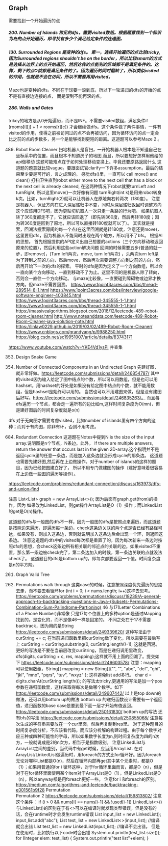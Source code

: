 ## Graph
需要找到一个开始遍历的点
##### 200. Number of Islands   常见的dfs，需要visited数组。根据题意找到一个标识为岛的点开始遍历，即寻找有多少个满足给定条件的连通图。
##### 130. Surrounded Regions 是变种的dfs。 第一，选择开始遍历的点比较tricky,因为Surrounded regions shouldn’t be on the border，所以比较smart的方式是选择从边界上的点开始遍历，然后这样的点能到的区域都不是满足条件的。这样，剩下的点O就都是满足条件的了。因为遍历的同时翻转了，所以类似visited的作用，也就是不会在访问，所以不需要再用visited。
Maze也是变种的dfs。不同在于球要一滚到底，所以下一轮递归的dfs的开始的点不是有直接边连接的点， 而是滚到不能再滚的点。
##### 286. Walls and Gates  
trikcy的地方是从0开始遍历，而不是INF。不需要visited数组，满足条件if (rooms[i][j] + 1 < rooms[r][c]) 才会继续做dfs。这个条件做了两件事情，一件有visited的作用，使得之前被访问过的点不会再被访问，因为循环访问的点一定会比之前的点的步数多，另一个是能够找到更短的距离。这道题可以参考Maze 2 。

489. Robot Room Cleaner
扫地机器人是盲扫，一开始机器人根本是不知道自己在坐标系中的位置，而且根本不知道房子的地图,而且，所以要想好怎样用他给的api做移动
这题可能难点在于如何处理移动变换上。毕竟还要原路返回什么
这道题的题意就比较vague。要跟面试官clarify一下许多assumption。最后的结果至少要是可行的，言之成理的。
感觉dfs()里，一直可以 call move() and clean() 打扫卫生直到robot either move to the next cell that has a block or the next cell is already cleaned, 在这两种情况下robot就要turnLeft and turnRight, 所以这里move()一次好像有问题
turnRight(int k)是用来robot转身k次。比如，turnRight(2)就可以让机器人在原地向右转两次（180度）。
注意是机器人，保证方向在进入深层递归中不变，同时从深层递归返回时调整方向
这个应该用DFS吧，因为更贴切机器人一次只走一条路的行为吧。
如果机器人转了360度都走不了，它就应该回退了（即先转360度，然后再转180度；因为转360度是回到了原地，所以可以直接转180度就可以了）。
其实就是搜索，回溯法搜索房间的每一个点(在这里回溯就是转180度，注意还要move)，这里要用dfs，因为机器人不能同时出现在两个地方，所以用不了bfs。
根据AI的思想， 首先根据提供的API定义出自己想要的actions（三个方向移动和返回原来的位置），然后利用这些action解决问题
回溯的时候需要五步(普通的就一步，即remove)，(Turn left两次，move, turn left两次) ，头两次turn left是为了转到之前的方向，然后move，然后再次需要调整方向到之前的方向，然后再开始下一次的dfs的探索。 
平时的dfs是因为定义了一个方向数组，所以会一直向某个方向移动，一直到移动不了为止。这里不同的是机器人除了转向，否则会一直往一个方向移动。
与maze比较像，一直要碰到障碍物或边界才换方向。但maze不需要回溯。
https://www.1point3acres.com/bbs/thread-289514-8-1.html
https://www.1point3acres.com/bbs/interview/google-software-engineer-403845.html
https://www.1point3acres.com/bbs/thread-345555-1-1.html
https://www.1point3acres.com/bbs/thread-345555-1-1.html
https://massivealgorithms.blogspot.com/2018/12/leetcode-489-robot-room-cleaner.html
http://www.noteanddata.com/leetcode-489-Robot-Room-Cleaner-java-solution-note.html
https://linlaw0229.github.io/2019/03/02/489-Robot-Room-Cleaner/
https://www.cnblogs.com/grandyang/p/9988250.html
https://blog.csdn.net/sc19951007/article/details/83743171

https://www.youtube.com/watch?v=YKE4Vd1ysPI 并查集




353. Design Snake Game


323. Number of Connected Components in an Undirected Graph
先建好图，就非常好做。https://leetcode.com/submissions/detail/246854787/  其中的visited因为输入给定了图中结点的个数，所以可以用数组，但是也可以用hashset。用hashset的好处是如果没有给定图中结点的个数，就不能用数组，但是hashset是始终可以用的。
当然也可以不用建图来做，但是没有建图后好写。https://leetcode.com/submissions/detail/246835263/。 而且每dfs遍历一个节点，都会走一遍所有的边比如m,这样时间复杂度为O(mn)，但是建好图后的时间复杂度就是o(n)

dfs 对于无向图才需要考虑visited，比如number of islands里有四个方向的这种；而对于有向图，除非有环，否则不用考虑。

684. Redundant Connection 
这道题在Notes中提到N is the size of the input array.说明图是n个节点，N条边。此外， If there are multiple answers, return the answer that occurs last in the given 2D-array.这个指明并不是返回cycle里的任意一条边，而是加入这条边就会形成cycle的那条边。
这道题也需要先建好图,然后再在上边做操作。对于number of islands的这样的题目，因为已经把图建立好了， 所以不用专门做建图的操作（建好意味着很容易在上边做一些图的遍历等操作）。

https://leetcode.com/problems/redundant-connection/discuss/163973/dfs-and-union-find 

注意 List<List<Integer>> graph = new ArrayList<>(); 因为后面有graph.get(from)的操作，因为 如果改为LinkedList，则get操作ArrayList是O（1）操作；而LinkedList的get是O(n)操作。

这道题的dfs与一般图的dfs不一样，因为一般图的dfs是按照点来遍历，而这道题是按照边来遍历，即遍历每一条边，check这条边关联的两个点是否已经有路径可达，如果没有，则加入这条边，否则就说明加入这条边后会出现一个环，则返回这条边。
注意这道题的dfs中的visited每次都是重置了的，因为每次新来一条边时按照dfs的思想，会check这条边所有相关联的邻近点的关联的边。如果visited不重置，那么第一条边被check完了，第二条边加入的时候，第一条边关联的点就没法check了。
这道题目的dfs是bottom up的，即每次都要返回一个值。时间复杂度是n的平方阶。

261. Graph Valid Tree 

46. Permutations 
walk through 这类case的时候，注意按照深度优先遍历的思路去走，而不要去看循环for (int i = 0; i < nums.length; i++)这样去思考。
https://leetcode.com/problems/permutations/discuss/18239/A-general-approach-to-backtracking-questions-in-Java-(Subsets-Permutations-Combination-Sum-Palindrome-Partioning) 
46 与17(Letter Combinations of a Phone Number)非常像 只是17每个位置上的多种option是通过Mapping找到的，是变化的，而不是像46一样是固定的。
不同之处在于17不需要backtrack，因为用的是String
https://leetcode.com/submissions/detail/249339620/   这种写法由于curString += c; 在当前递归函数里把curString做了变化，所以需要在最后写上 curString = curString.substring(0, curString.length()-1); 这就是回溯。
更好的写法是不要在当前层改变curString，而是在递归调用里改变，dfs(digits, curString + c, res, mapping);这样就不用上面的回溯了。提交如下
https://leetcode.com/submissions/detail/249603578/
注意：mapping可以使用数组，String[] mapping = new String[]{"", "", "abc", "def", "ghi", "jkl",  "mno", "pqrs", "tuv",  "wxyz" };
这样避免list add多行。
char d = digits.charAt(curString.length());  的写法太tricky,更通用的写法是加一个pos参数在递归函数里，这样来取得每次是做哪个数字。如下
https://leetcode.com/submissions/detail/249607442/
以上是top down的做法，还可以用bottom up的做法
bottom up 的递归函数设计需要有一个返回值，递归函数的base case是要到最下面一层才开始有值返回。
https://leetcode.com/submissions/detail/250161830/   bottom up的写法
还有bfs的写法
https://leetcode.com/submissions/detail/250855068/ 
注意每次生成的字符串需要放在一个cur里面，然后再复制到res里。
对于这种题目的时间复杂度分析，不应该看代码，而应该分析解的构建过程。由于每个数字对应三种或四种可能性的字母，所以如果数字长度为n,则时间复杂度为四的n次方，一般就说成是2的n次方，相当于是指数级别。
注意LinkedList与ArrayList之间的差别，当代码中有get时候，应当用ArrayList.
在对ArrayList/LinkedList做遍历时，用foreach的方式比for循环好。因为foreach无论对哪种List都是O(n)，然后在循环内部再get其中某个元素时，都是O（1）；如果用普通的for i 循环这种，对于for循环里面而言，都是O（n），但是对于在for循环里面使用某个item对于ArrayList是O（1），但是LinkedList是O（n），所以anyway都是用foreach更好一些。
注意for i 和foreach的区别。
https://medium.com/algorithms-and-leetcode/backtracking-e001561b9f28 
Permutation  
Permutation 2  https://leetcode.com/submissions/detail/159813802/ 
注意这个条件： if (i > 0 && nums[i] == nums[i-1] && !used[i-1]) 
LinkedList<>()与LinkedList()的区别在于有<>可以在编译时就发现类型错误，但是没有的话，会在runtime时才会发生runtime错误
List<String> input_list = new LinkedList<String>();
		input_list.add("abc");
		List<Integer> test_list = new LinkedList<>(input_list);   //编译就会出错
  List<Integer> test_list = new LinkedList(input_list);    //编译不会出错，
  但是在使用时，比如执行以下code时会出错
  System.out.println(test_list.size());
		for (Integer elem: test_list) {
			System.out.println("test list"+elem);
		}
  
  

















